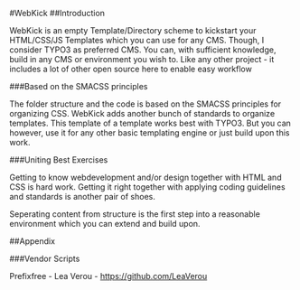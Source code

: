 #WebKick
##Introduction

WebKick is an empty Template/Directory scheme to kickstart your HTML/CSS/JS Templates which you can use for any CMS.
Though, I consider TYPO3 as preferred CMS. You can, with sufficient knowledge, build in any CMS or environment you wish to.
Like any other project - it includes a lot of other open source here to enable easy workflow

###Based on the SMACSS principles

The folder structure and the code is based on the SMACSS principles for organizing CSS.
WebKick adds another bunch of standards to organize templates. This template of a template works best with TYPO3. But you can however, use it for any other basic templating engine or just build upon this work.

###Uniting Best Exercises

Getting to know webdevelopment and/or design together with HTML and CSS is hard work. Getting it right together with applying coding guidelines and standards is another pair of shoes.

Seperating content from structure is the first step into a reasonable environment which you can extend and build upon. 

##Appendix


###Vendor Scripts

Prefixfree - Lea Verou - https://github.com/LeaVerou